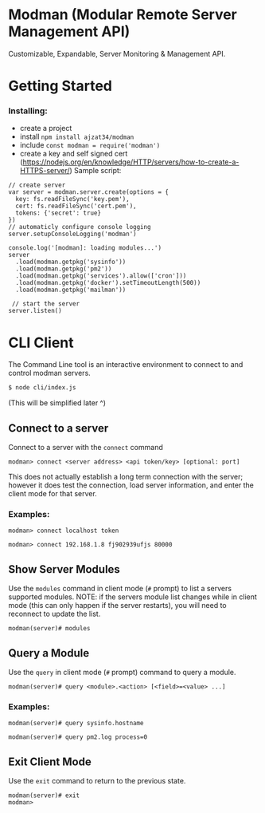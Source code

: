 # Modman (Modular Remote Server Management API)
Customizable, Expandable, Server Monitoring & Management API.

# Getting Started
### Installing:
* create a project
* install `npm install ajzat34/modman`
* include `const modman = require('modman')`
* create a key and self signed cert (https://nodejs.org/en/knowledge/HTTP/servers/how-to-create-a-HTTPS-server/)
Sample script:
```
// create server
var server = modman.server.create(options = {
  key: fs.readFileSync('key.pem'),
  cert: fs.readFileSync('cert.pem'),
  tokens: {'secret': true}
})
// automaticly configure console logging
server.setupConsoleLogging('modman')

console.log('[modman]: loading modules...')
server
  .load(modman.getpkg('sysinfo'))
  .load(modman.getpkg('pm2'))
  .load(modman.getpkg('services').allow(['cron']))
  .load(modman.getpkg('docker').setTimeoutLength(500))
  .load(modman.getpkg('mailman'))
  
 // start the server
server.listen()
```

# CLI Client
The Command Line tool is an interactive environment to connect to and control modman servers.
```sh
$ node cli/index.js
```
(This will be simplified later ^)
## Connect to a server
Connect to a server with the `connect` command
```
modman> connect <server address> <api token/key> [optional: port]
```
This does not actually establish a long term connection with the server; however it does test the connection, load server information, and enter the client mode for that server.

### Examples:
```
modman> connect localhost token
```
```
modman> connect 192.168.1.8 fj902939ufjs 80000
```

## Show Server Modules
Use the `modules` command in client mode (`#` prompt) to list a servers supported modules.
NOTE: if the servers module list changes while in client mode (this can only happen if the server restarts), you will need to reconnect to update the list.
```
modman(server)# modules
```

## Query a Module
Use the `query` in client mode (`#` prompt) command to query a module.
```
modman(server)# query <module>.<action> [<field>=<value> ...]
```
### Examples:
```
modman(server)# query sysinfo.hostname
```
```
modman(server)# query pm2.log process=0
```

## Exit Client Mode
Use the `exit` command to return to the previous state.
```
modman(server)# exit
modman>
```
